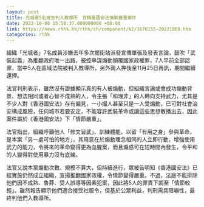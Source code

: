 ```yaml
---
layout: post
title: 光城者5名被告判入教導所　官稱屬國安法情節嚴重案件
date: 2022-10-08 15:58:37.000000000 +08:00
link: https://news.rthk.hk/rthk/ch/component/k2/1670155-20221008.htm
categories: rthk
---
```


組織「光城者」7名成員涉嫌去年多次擺街站派發宣傳單張及發表言論，鼓吹「武裝起義」為推翻政府唯一出路，被控串謀煽動顛覆國家政權罪，7人早前全部認罪，當中5人在區域法院被判入教導所，另外兩人押後至11月25日再訊，期間繼續還押。

法官判刑表示，雖然沒有證據顯示真的有人被煽動，但組織言論或會成功煽動背景、想法相同或者心智不成熟的人，令主張「和理非」的人轉向支持武力，尤其是不少人對《香港國安法》存有偏見，一小撮人甚至只是一人受煽動，已可對社會治安構成風險，任何城市若要安定，不能容許武裝革命或讓這些思想散播出去，因此案件屬於《香港國安法》下「情節嚴重」。

法官指出，組織呼籲他人「修文習武」、訓練體能，以留「有用之身」參與革命，是本案「另一處可怕的地方」，其用意在於煽動理念相同的人立即行動，增強使用武力的能力，令將來的革命變得更為血腥案，而且煽惑可在短時間內發生，令平和的人變得對使用暴力沒有底線。

法官又說本案煽動次數、規模不算大，但持續進行，眾被告明知《香港國安法》已經實施仍然成立組織，宣揚推翻國家政權，令情節變得嚴重。不過，法庭不能排除他們因不成熟、魯莽、受人誤導等因素犯案，因此將5人的罪責下調至「情節較輕」。雖然報告顯示他們適合接受社服令，但基於公眾利益，判刑需具阻嚇性，最終判他們入教導所。
